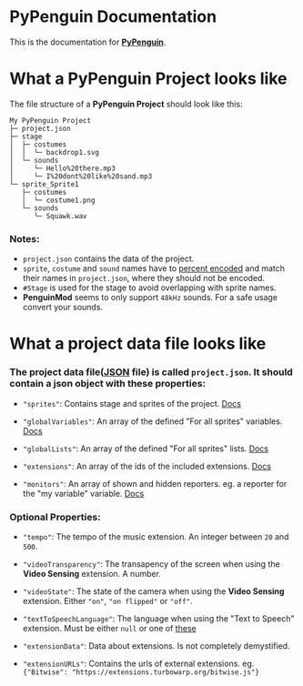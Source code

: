 # **PyPenguin Documentation**
This is the documentation for [**PyPenguin**](../README.md). 

# What a PyPenguin Project looks like
The file structure of a **PyPenguin Project** should look like this:

```
My PyPenguin Project
├─ project.json
├─ stage
│  ├─ costumes
│  │  └─ backdrop1.svg
│  └─ sounds
│     └─ Hello%20there.mp3
│     └─ I%20dont%20like%20sand.mp3
└─ sprite_Sprite1
   ├─ costumes
   │  └─ costume1.png
   └─ sounds
      └─ Squawk.wav
```
### Notes:
* `project.json` contains the data of the project.
* `sprite`, `costume` and `sound` names have to [percent encoded](https://en.wikipedia.org/wiki/Percent-encoding) and match their names in `project.json`, where they should not be encoded.
* `#Stage` is used for the stage to avoid overlapping with sprite names.
* **PenguinMod** seems to only support `48kHz` sounds. For a safe usage convert your sounds. 

# What a project data file looks like
### The project data file([JSON]([text](https://en.wikipedia.org/wiki/JSON)) file) is called `project.json`. It should contain a json object with these properties:
* `"sprites"`: Contains stage and sprites of the project. [Docs](sprites.md)

* `"globalVariables"`: An array of the defined "For all sprites" variables. [Docs](variables_lists.md#what-variable-definitions-look-like)

* `"globalLists"`: An array of the defined "For all sprites" lists. [Docs](variables_lists.md#what-list-definitions-look-like)

* `"extensions"`: An array of the ids of the included extensions. [Docs](other.md#extensions)

* `"monitors"`: An array of shown and hidden reporters. eg. a reporter for the "my variable" variable. [Docs](monitors.md)

### Optional Properties:
* `"tempo"`: The tempo of the music extension. An integer between `20` and `500`.

* `"videoTransparency"`: The transapency of the screen when using the **Video Sensing** extension. A number.

* `"videoState"`: The state of the camera when using the **Video Sensing** extension. Either `"on"`, `"on flipped"` or `"off"`.

* `"textToSpeechLanguage"`: The language when using the "Text to Speech" extension. Must be either `null` or one of [these](other.md#text-to-speech-languages)

* `"extensionData"`: Data about extensions. Is not completely demystified.

* `"extensionURLs"`: Contains the urls of external extensions. eg. `{"Bitwise": "https://extensions.turbowarp.org/bitwise.js"}`
